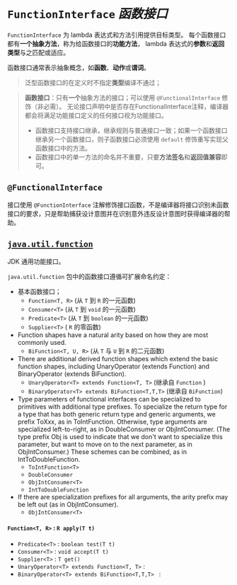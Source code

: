 # `FunctionInterface` _函数接口_

`FunctionInterface` 为 lambda 表达式和方法引用提供目标类型。
每个函数接口都有**一个抽象方法**，称为给函数接口的**功能方法**， lambda 表达式的**参数**和**返回类型**与之匹配或适应。

函数接口通常表示抽象概念，如**函数**、**动作**或**谓词**。

> 泛型函数接口的在定义时不指定**类型**编译不通过；

> **函数接口**：只有**一个**抽象方法的接口；可以使用 `@FunctionalInterface` 修饰（非必需）。
> 无论接口声明中是否存在FunctionalInterface注释，编译器都会将满足功能接口定义的任何接口视为功能接口。
>
> * 函数接口支持接口继承，继承规则与普通接口一致；如果一个函数接口继承另一个函数接口，则子函数接口必须使用 `default` 修饰重写实现父函数接口中的方法。
> * 函数接口中的单一方法的命名并不重要，只要**方法签名**和**返回值兼容**即可。

## `@FunctionalInterface`

接口使用 `@FunctionInterface` 注解修饰接口函数，不是编译器将接口识别未函数接口的要求，只是帮助捕获设计意图并在识别意外违反设计意图时获得编译器的帮助。

## [`java.util.function`](https://docs.oracle.com/en/java/javase/17/docs/api/java.base/java/util/function/package-summary.html)

JDK 通用功能接口。

`java.util.function` 包中的函数接口遵循可扩展命名约定：
* 基本函数接口； 
    * `Function<T, R>` (从 `T` 到 `R` 的一元函数)
    * `Consumer<T>` (从 `T` 到 `void` 的一元函数)
    * `Predicate<T>` (从 `T` 到 `boolean` 的一元函数)
    * `Supplier<T>` ( `R` 的零函数)
* Function shapes have a natural arity based on how they are most commonly used.
    * `BiFunction<T, U, R>` (从 `T` 与 `U` 到 `R` 的二元函数)
* There are additional derived function shapes which extend the basic function shapes, including UnaryOperator (extends Function) and BinaryOperator (extends BiFunction).
    * `UnaryOperator<T> extends Function<T, T>` (继承自 `Function` )
    * `BinaryOperator<T> extends BiFunction<T,T,T>` (继承自 `BiFunction`)
* Type parameters of functional interfaces can be specialized to primitives with additional type prefixes. To specialize the return type for a type that has both generic return type and generic arguments, we prefix ToXxx, as in ToIntFunction. Otherwise, type arguments are specialized left-to-right, as in DoubleConsumer or ObjIntConsumer. (The type prefix Obj is used to indicate that we don't want to specialize this parameter, but want to move on to the next parameter, as in ObjIntConsumer.) These schemes can be combined, as in IntToDoubleFunction.
    * `ToIntFunction<T>`
    * `DoubleConsumer`
    * `ObjIntConsumer<T>`
    * `IntToDoubleFunction`
* If there are specialization prefixes for all arguments, the arity prefix may be left out (as in ObjIntConsumer).
    * `ObjIntConsumer<T>`

#### `Function<T, R>` : `R apply(T t)`



* `Predicate<T>` : `boolean test(T t)`
* `Consumer<T>` : `void accept(T t)`
* `Supplier<T>` : `T get()`
* `UnaryOperator<T> extends Function<T, T>` :
* `BinaryOperator<T> extends BiFunction<T,T,T> ` : 

